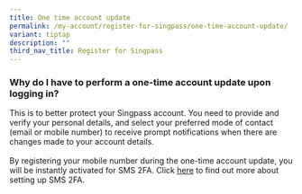 ```yaml
---
title: One time account update
permalink: /my-account/register-for-singpass/one-time-account-update/
variant: tiptap
description: ""
third_nav_title: Register for Singpass
---
```

<h3>Why do I have to perform a one-time account update upon logging in?</h3>
<p>This is to better protect your Singpass account. You need to provide and
verify your personal details, and select your preferred mode of contact
(email or mobile number) to receive prompt notifications when there are
changes made to your account details.
<br>
<br>By registering your mobile number during the one-time account update,
you will be instantly activated for SMS 2FA. Click <a href="https://www.ifaq.gov.sg/SINGPASS/apps/fcd_faqmain.aspx#FAQ_1112343" rel="noopener" target="_blank"><u>here</u></a> to
find out more about setting up SMS 2FA.</p>